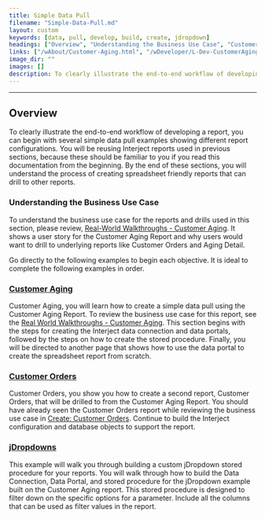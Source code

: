 ```yaml
---
title: Simple Data Pull
filename: "Simple-Data-Pull.md"
layout: custom
keywords: [data, pull, develop, build, create, jdropdown]
headings: ["Overview", "Understanding the Business Use Case", "Customer Aging", "Customer Orders", "jDropdowns"]
links: ["/wAbout/Customer-Aging.html", "/wDeveloper/L-Dev-CustomerAging.html", "/wAbout/Customer-Aging.html", "/wDeveloper/L-Dev-CustomerOrders.html", "/wGetStarted/L-Create-CustomerOrders.html", "/wDeveloper/L-Dev-jDropdowns.html"]
image_dir: ""
images: []
description: To clearly illustrate the end-to-end workflow of developing a report, you can begin with several simple data pull examples showing different report configurations. You will be reusing Interject reports used in previous sections, because these should be familiar to you if you read this documentation from the beginning.
---
```

* * *

## Overview

To clearly illustrate the end-to-end workflow of developing a report, you can begin with several simple data pull examples showing different report configurations. You will be reusing Interject reports used in previous sections, because these should be familiar to you if you read this documentation from the beginning. By the end of these sections, you will understand the process of creating spreadsheet friendly reports that can drill to other reports.

### Understanding the Business Use Case

To understand the business use case for the reports and drills used in this section, please review, [Real-World Walkthroughs - Customer Aging](/wAbout/Customer-Aging.html). It shows a user story for the Customer Aging Report and why users would want to drill to underlying reports like Customer Orders and Aging Detail.

Go directly to the following examples to begin each objective. It is ideal to complete the following examples in order.

### [Customer Aging](/wDeveloper/L-Dev-CustomerAging.html)

Customer Aging, you will learn how to create a simple data pull using the Customer Aging Report. To review the business use case for this report, see the [Real World Walkthroughs - Customer Aging](/wAbout/Customer-Aging.html). This section begins with the steps for creating the Interject data connection and data portals, followed by the steps on how to create the stored procedure. Finally, you will be directed to another page that shows how to use the data portal to create the spreadsheet report from scratch.

### [Customer Orders](/wDeveloper/L-Dev-CustomerOrders.html)

Customer Orders, you show you how to create a second report, Customer Orders, that will be drilled to from the Customer Aging Report. You should have already seen the Customer Orders report while reviewing the business use case in [Create: Customer Orders](/wGetStarted/L-Create-CustomerOrders.html). Continue to build the Interject configuration and database objects to support the report.

### [jDropdowns](/wDeveloper/L-Dev-jDropdowns.html)

This example will walk you through building a custom jDropdown stored procedure for your reports. You will walk through how to build the Data Connection, Data Portal, and stored procedure for the jDropdown example built on the Customer Aging report. This stored procedure is designed to filter down on the specific options for a parameter. Include all the columns that can be used as filter values in the report.
